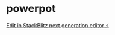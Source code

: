 # powerpot

[Edit in StackBlitz next generation editor ⚡️](https://stackblitz.com/~/github.com/Cesium72/powerpot)